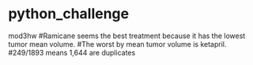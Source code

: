 # python_challenge
 mod3hw
#Ramicane seems the best treatment because it has the lowest tumor mean volume.
#The worst by mean tumor volume is ketapril.
#249/1893 means 1,644 are duplicates 

